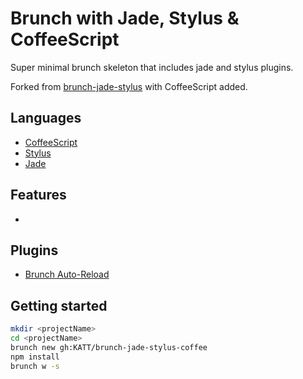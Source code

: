 Brunch with Jade, Stylus & CoffeeScript
===========================

Super minimal brunch skeleton that includes jade and stylus plugins.

Forked from [brunch-jade-stylus](https://github.com/TessaHarmon/brunch-jade-stylus) with CoffeeScript added.

## Languages

- [CoffeeScript](http://coffeescript.org/)
- [Stylus](http://learnboost.github.com/stylus/)
- [Jade](http://jade-lang.com/)

## Features

 -
 
## Plugins

- [Brunch Auto-Reload](https://github.com/brunch/auto-reload-brunch)


## Getting started

```bash
mkdir <projectName>
cd <projectName>
brunch new gh:KATT/brunch-jade-stylus-coffee
npm install
brunch w -s
```


